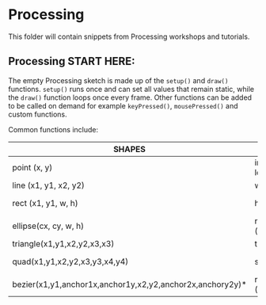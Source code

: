 # Processing
This folder will contain snippets from Processing workshops and tutorials.

## Processing START HERE:
The empty Processing sketch is made up of the `setup()` and `draw()` functions. 
`setup()` runs once and can set all values that remain static, while the `draw()` function loops once every frame. Other functions can be added to be called on demand for example `keyPressed()`, `mousePressed()` and custom functions.

Common functions include:

SHAPES | MATH | INPUT | COLOR
----------------------- |-----------------------  |-----------------------  |----------------------- 
point (x, y) | int / float / long | mouseX | background(r, g, b, a)
line (x1, y1, x2, y2) | width | mouseY | fill(r,g,b,a) 
rect (x1, y1, w, h) | height | pmouseX | stroke (r,g,b,a) colour
ellipse(cx, cy, w, h) | random (min, max) | pmouseY | noStroke()
triangle(x1,y1,x2,y2,x3,x3) | translate(x,y) | keyPressed() | noFill()
quad(x1,y1,x2,y2,x3,y3,x4,y4) | scale () | mousePressed() | strokeWeight(1) -->thickness
bezier(x1,y1,anchor1x,anchor1y,x2,y2,anchor2x,anchory2y)* | rotate (radians(°)) | millis() | color c = img.get (x,y)

